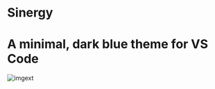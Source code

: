 # Sinergy
A minimal, dark blue theme for VS Code
=======
![imgext](https://github.com/jefersonqui/ExtensionVscode/assets/110499641/82985c86-8ce6-487e-8c16-bb6a389d94a0)

